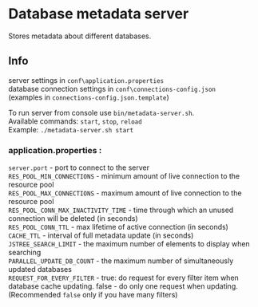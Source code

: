 # Database metadata server
Stores metadata about different databases.

## Info
server settings in `conf\application.properties`  
database connection settings in `conf\connections-config.json`  
(examples in `connections-config.json.template`)

To run server from console use `bin/metadata-server.sh`.  
Available commands: `start`, `stop`, `reload`  
Example: `./metadata-server.sh start`

### application.properties :
`server.port` - port to connect to the server  
`RES_POOL_MIN_CONNECTIONS` - minimum amount of live connection to the resource pool  
`RES_POOL_MAX_CONNECTIONS` - maximum amount of live connection to the resource pool  
`RES_POOL_CONN_MAX_INACTIVITY_TIME` - time through which an unused connection will be deleted (in seconds)  
`RES_POOL_CONN_TTL` - max lifetime of active connection (in seconds)  
`CACHE_TTL` - interval of full metadata update (in seconds)  
`JSTREE_SEARCH_LIMIT` - the maximum number of elements to display when searching  
`PARALLEL_UPDATE_DB_COUNT` - the maximum number of simultaneously updated databases   
`REQUEST_FOR_EVERY_FILTER` - true: do request for every filter item when database cache updating. false - do only one request when updating. (Recommended `false` only if you have many filters)